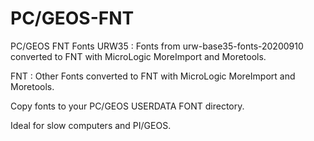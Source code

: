 # PC/GEOS-FNT
PC/GEOS FNT Fonts
URW35 : Fonts from urw-base35-fonts-20200910 converted to FNT with MicroLogic MoreImport and Moretools.

FNT : Other Fonts converted to FNT with MicroLogic MoreImport and Moretools.


Copy fonts to your PC/GEOS USERDATA FONT directory.

Ideal for slow computers and PI/GEOS.
